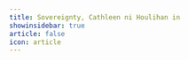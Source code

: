 ```yaml
---
title: Sovereignty, Cathleen ni Houlihan in 
showinsidebar: true 
article: false 
icon: article 
---
```

